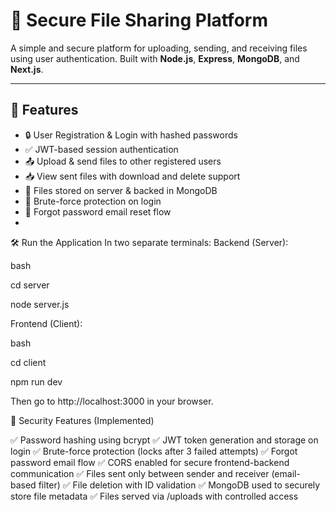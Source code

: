 # 🔐 Secure File Sharing Platform

A simple and secure platform for uploading, sending, and receiving files using user authentication. Built with **Node.js**, **Express**, **MongoDB**, and **Next.js**.

---

## 🚀 Features

- 🔒 User Registration & Login with hashed passwords
- ✅ JWT-based session authentication
- 📤 Upload & send files to other registered users
- 📥 View sent files with download and delete support
- 📁 Files stored on server & backed in MongoDB
- 🧠 Brute-force protection on login
- 🧾 Forgot password email reset flow
- 

🛠 Run the Application
In two separate terminals:
Backend (Server):

bash

cd server

node server.js

Frontend (Client):

bash

cd client

npm run dev

Then go to http://localhost:3000 in your browser.

🔐 Security Features (Implemented)

✅ Password hashing using bcrypt
✅ JWT token generation and storage on login
✅ Brute-force protection (locks after 3 failed attempts)
✅ Forgot password email flow
✅ CORS enabled for secure frontend-backend communication
✅ Files sent only between sender and receiver (email-based filter)
✅ File deletion with ID validation
✅ MongoDB used to securely store file metadata
✅ Files served via /uploads with controlled access



